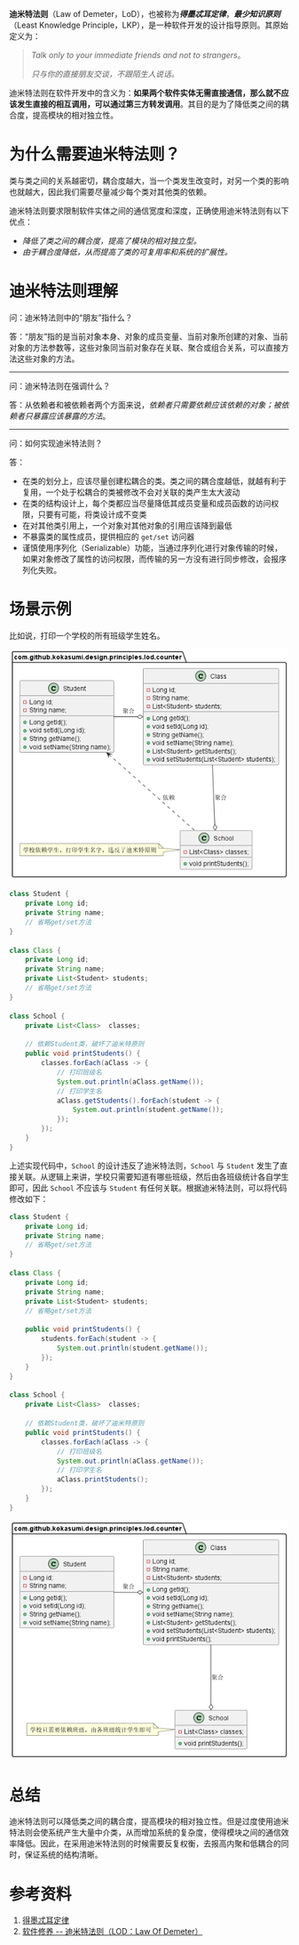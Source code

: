 **迪米特法则**（Law of Demeter，LoD），也被称为***得墨忒耳定律***，***最少知识原则***（Least Knowledge Principle，LKP），是一种软件开发的设计指导原则。其原始定义为：

> *Talk only to your immediate friends and not to strangers*。
>
> *只与你的直接朋友交谈，不跟陌生人说话。*

迪米特法则在软件开发中的含义为：**如果两个软件实体无需直接通信，那么就不应该发生直接的相互调用，可以通过第三方转发调用**。其目的是为了降低类之间的耦合度，提高模块的相对独立性。

# 为什么需要迪米特法则？

类与类之间的关系越密切，耦合度越大，当一个类发生改变时，对另一个类的影响也就越大，因此我们需要尽量减少每个类对其他类的依赖。

迪米特法则要求限制软件实体之间的通信宽度和深度，正确使用迪米特法则有以下优点：

- *降低了类之间的耦合度，提高了模块的相对独立型。*
- *由于耦合度降低，从而提高了类的可复用率和系统的扩展性。*

# 迪米特法则理解

问：迪米特法则中的“朋友”指什么？

答：“朋友”指的是当前对象本身、对象的成员变量、当前对象所创建的对象、当前对象的方法参数等，这些对象同当前对象存在关联、聚合或组合关系，可以直接方法这些对象的方法。

---

问：迪米特法则在强调什么？

答：从依赖者和被依赖者两个方面来说，*依赖者只需要依赖应该依赖的对象；被依赖者只暴露应该暴露的方法*。

---

问：如何实现迪米特法则？

答：

- 在类的划分上，应该尽量创建松耦合的类。类之间的耦合度越低，就越有利于复用，一个处于松耦合的类被修改不会对关联的类产生太大波动
- 在类的结构设计上，每个类都应当尽量降低其成员变量和成员函数的访问权限，只要有可能，将类设计成不变类
- 在对其他类引用上，一个对象对其他对象的引用应该降到最低
- 不暴露类的属性成员，提供相应的 `get/set` 访问器
- 谨慎使用序列化（Serializable）功能，当通过序列化进行对象传输的时候，如果对象修改了属性的访问权限，而传输的另一方没有进行同步修改，会报序列化失败。

# 场景示例

比如说，打印一个学校的所有班级学生姓名。

![违反迪米特原则](./etc/StudentCounter.png)

```java
class Student {
    private Long id;
    private String name;
    // 省略get/set方法
}

class Class {
    private Long id;
    private String name;
    private List<Student> students;
    // 省略get/set方法
}

class School {
    private List<Class>  classes;
    
    // 依赖Student类，破坏了迪米特原则
    public void printStudents() {
        classes.forEach(aClass -> {
            // 打印班级名
            System.out.println(aClass.getName());
            // 打印学生名
            aClass.getStudents().forEach(student -> {
                System.out.println(student.getName());
            });
        });
    }
}
```

上述实现代码中，`School` 的设计违反了迪米特法则，`School` 与 `Student` 发生了直接关联。从逻辑上来讲，学校只需要知道有哪些班级，然后由各班级统计各自学生即可，因此 `School` 不应该与 `Student` 有任何关联。根据迪米特法则，可以将代码修改如下：

```java
class Student {
    private Long id;
    private String name;
    // 省略get/set方法
}

class Class {
    private Long id;
    private String name;
    private List<Student> students;
    // 省略get/set方法
    
    public void printStudents() {
        students.forEach(student -> {
            System.out.println(student.getName());
        });
    }
}

class School {
    private List<Class>  classes;
    
    // 依赖Student类，破坏了迪米特原则
    public void printStudents() {
        classes.forEach(aClass -> {
            // 打印班级名
            System.out.println(aClass.getName());
            // 打印学生名
            aClass.printStudents();
        });
    }
}
```

![符合迪米特原则代码](./etc/StudentPositive.png)

# 总结

迪米特法则可以降低类之间的耦合度，提高模块的相对独立性。但是过度使用迪米特法则会使系统产生大量中介类，从而增加系统的复杂度，使得模块之间的通信效率降低。因此，在采用迪米特法则的时候需要反复权衡，去报高内聚和低耦合的同时，保证系统的结构清晰。

# 参考资料

1. [得墨忒耳定律](https://zh.m.wikipedia.org/zh-hans/%E5%BE%97%E5%A2%A8%E5%BF%92%E8%80%B3%E5%AE%9A%E5%BE%8B)
2. [软件修养 -- 迪米特法则（LOD：Law Of Demeter）](https://makeoptim.com/training/law-of-demeter-principle)